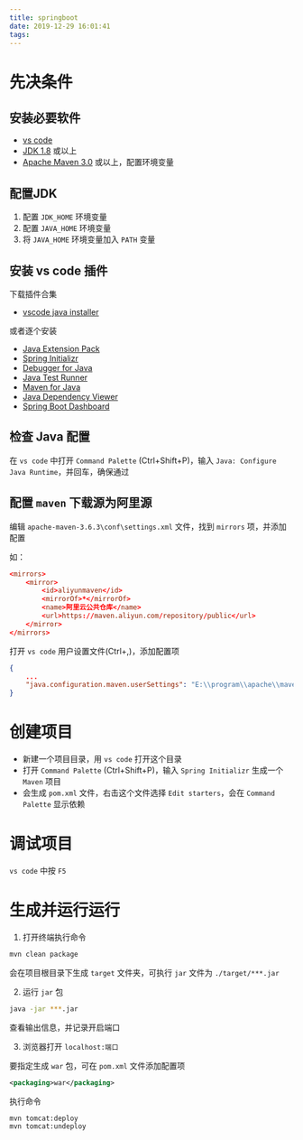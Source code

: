 ```yaml
---
title: springboot
date: 2019-12-29 16:01:41
tags:
---
```


# 先决条件

## 安装必要软件

- [vs code](https://code.visualstudio.com/)
- [JDK 1.8](http://www.oracle.com/technetwork/java/javase/downloads/) 或以上
- [Apache Maven 3.0](https://maven.apache.org/) 或以上，配置环境变量

## 配置JDK

1. 配置 `JDK_HOME` 环境变量
2. 配置 `JAVA_HOME` 环境变量
3. 将 `JAVA_HOME` 环境变量加入 `PATH` 变量

## 安装 vs code 插件

下载插件合集

- [vscode java installer](https://aka.ms/vscode-java-installer-win)

或者逐个安装

- [Java Extension Pack](https://marketplace.visualstudio.com/items?itemName=vscjava.vscode-java-pack)
- [Spring Initializr](https://marketplace.visualstudio.com/items?itemName=vscjava.vscode-spring-initializr)
- [Debugger for Java](https://marketplace.visualstudio.com/items?itemName=vscjava.vscode-java-debug)
- [Java Test Runner](https://marketplace.visualstudio.com/items?itemName=vscjava.vscode-java-test)
- [Maven for Java](https://marketplace.visualstudio.com/items?itemName=vscjava.vscode-maven)
- [Java Dependency Viewer](https://marketplace.visualstudio.com/items?itemName=vscjava.vscode-java-dependency)
- [Spring Boot Dashboard](https://marketplace.visualstudio.com/items?itemName=vscjava.vscode-spring-boot-dashboard)

## 检查 Java 配置

在 `vs code` 中打开 `Command Palette` (Ctrl+Shift+P)，输入 `Java: Configure Java Runtime`，并回车，确保通过

## 配置 `maven` 下载源为阿里源

编辑 `apache-maven-3.6.3\conf\settings.xml` 文件，找到 `mirrors` 项，并添加配置

如：

```conf
<mirrors>
    <mirror>
        <id>aliyunmaven</id>
        <mirrorOf>*</mirrorOf>
        <name>阿里云公共仓库</name>
        <url>https://maven.aliyun.com/repository/public</url>
    </mirror>
</mirrors>
```

打开 `vs code` 用户设置文件(Ctrl+,)，添加配置项

```json
{
    ...
    "java.configuration.maven.userSettings": "E:\\program\\apache\\maven\\apache-maven-3.6.3\\conf\\settings.xml"
}
```

# 创建项目

- 新建一个项目目录，用 `vs code` 打开这个目录
- 打开 `Command Palette` (Ctrl+Shift+P)，输入 `Spring Initializr` 生成一个 `Maven` 项目
- 会生成 `pom.xml` 文件，右击这个文件选择 `Edit starters`，会在 `Command Palette` 显示依赖

# 调试项目

`vs code` 中按 `F5`

# 生成并运行运行

1. 打开终端执行命令

```sh
mvn clean package
```

会在项目根目录下生成 `target` 文件夹，可执行 `jar` 文件为 `./target/***.jar`

2. 运行 `jar` 包

```sh
java -jar ***.jar
```

查看输出信息，并记录开启端口

3. 浏览器打开 `localhost:端口`

要指定生成  `war` 包，可在 `pom.xml` 文件添加配置项

```xml
<packaging>war</packaging>
```

执行命令

```
mvn tomcat:deploy
mvn tomcat:undeploy
```


